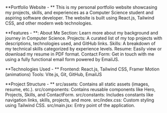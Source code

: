 **Portfolio Website - ** 
This is my personal portfolio website showcasing my projects, skills, and experiences as a Computer Science student and aspiring software developer. The website is built using React.js, Tailwind CSS, and other modern web technologies.

**Features - **: 
About Me Section: Learn more about my background and journey in Computer Science.
Projects: A curated list of my top projects with descriptions, technologies used, and GitHub links.
Skills: A breakdown of my technical skills categorized by experience levels.
Resume: Easily view or download my resume in PDF format.
Contact Form: Get in touch with me using a fully functional email form powered by EmailJS.

**Technologies Used - **
Frontend: React.js, Tailwind CSS, Framer Motion (animations)
Tools: Vite.js, Git, GitHub, EmailJS

**Project Structure - **
src/assets: Contains all static assets (images, resume, etc.).
src/components: Contains reusable components like Hero, Projects, Skills, and ContactForm.
src/constants: Includes constants like navigation links, skills, projects, and more.
src/index.css: Custom styling using Tailwind CSS.
src/main.jsx: Entry point of the application.
